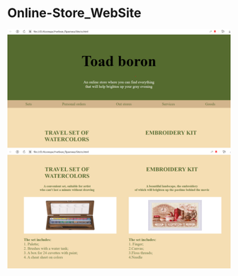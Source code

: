 # Online-Store_WebSite
<img src="https://github.com/RinaVol27/Online-Store_WebSite/blob/main/site1.png?raw=true"/>
<img src="https://github.com/RinaVol27/Online-Store_WebSite/blob/main/site2.png?raw=true"/>

